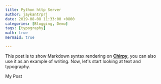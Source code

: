 ```yaml
---
title: Python http Server
author: jaykantrprj
date: 2019-08-08 11:33:00 +0800
categories: [Blogging, Demo]
tags: [typography]
math: true
mermaid: true

---
```


This post is to show Markdown syntax rendering on [**Chirpy**](https://github.com/jaykantrprj), you can also use it as an example of writing. Now, let's start looking at text and typography.

My Post
